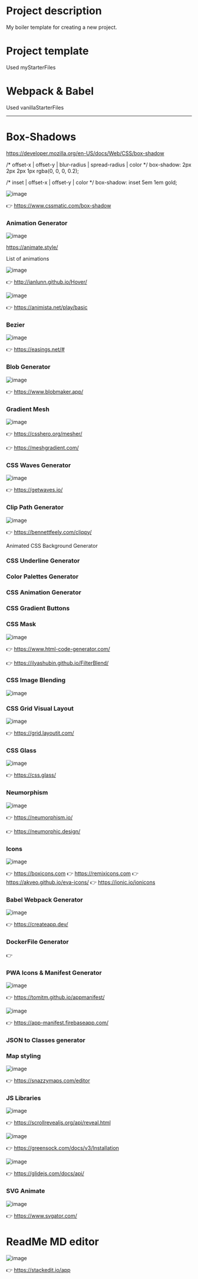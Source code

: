 
# Project description

My boiler template for creating a new project.

# Project template
 Used myStarterFiles

# Webpack & Babel
 Used vanillaStarterFiles

---

# Box-Shadows

https://developer.mozilla.org/en-US/docs/Web/CSS/box-shadow

/* offset-x | offset-y | blur-radius | spread-radius | color */
box-shadow: 2px 2px 2px 1px rgba(0, 0, 0, 0.2);

/* inset | offset-x | offset-y | color */
box-shadow: inset 5em 1em gold;

![image](https://user-images.githubusercontent.com/16950427/181479866-31ca105a-31c1-4d70-8401-c8f301c40d80.png)

👉 https://www.cssmatic.com/box-shadow

### Animation Generator

![image](https://user-images.githubusercontent.com/16950427/181485690-640b37d9-6de9-4d6b-ac5a-53b494d28141.png)

https://animate.style/

List of animations

![image](https://user-images.githubusercontent.com/16950427/181481267-fb5381d5-2c7d-443d-87ef-7a6ab346d52a.png)

👉 http://ianlunn.github.io/Hover/

![image](https://user-images.githubusercontent.com/16950427/181481402-38e2bcec-7bc8-4dce-ac06-f19abecf73dd.png)

👉 https://animista.net/play/basic

### Bezier
![image](https://user-images.githubusercontent.com/16950427/181487865-d844f608-6a80-4568-9817-8e308efabcff.png)

👉 https://easings.net/#

### Blob Generator
![image](https://user-images.githubusercontent.com/16950427/181479341-c17e8e1b-8744-4878-9ec8-3605d19074aa.png)

👉 https://www.blobmaker.app/

### Gradient Mesh
![image](https://user-images.githubusercontent.com/16950427/181478841-52734d0a-ef57-4c8c-b8c7-48e786c3ff41.png)

👉 https://csshero.org/mesher/

👉 https://meshgradient.com/

### CSS Waves Generator

![image](https://user-images.githubusercontent.com/16950427/181655077-44261003-83b0-45ce-bec2-5e17b8d10729.png)

👉 https://getwaves.io/

### Clip Path Generator

![image](https://user-images.githubusercontent.com/16950427/181645652-089886bc-e06b-43c2-830d-8ec98255f8cd.png)

👉 https://bennettfeely.com/clippy/


Animated CSS Background Generator

### CSS Underline Generator 

### Color Palettes Generator 

### CSS Animation Generator  

### CSS Gradient Buttons 

### CSS Mask 

![image](https://user-images.githubusercontent.com/16950427/181646237-e7cbda4f-e16c-42ab-a3da-1337b87ac84c.png)

👉 https://www.html-code-generator.com/

👉 https://ilyashubin.github.io/FilterBlend/

### CSS Image Blending

![image](https://user-images.githubusercontent.com/16950427/181647027-3450df28-efd0-474a-847f-9d4d201149dd.png)

### CSS Grid Visual Layout

![image](https://user-images.githubusercontent.com/16950427/181654806-db1b0225-2650-40ae-9088-a3242cdd44bb.png)

👉 https://grid.layoutit.com/

### CSS Glass 

![image](https://user-images.githubusercontent.com/16950427/181654974-8f1d6a6e-5a9d-48fc-87fd-fd561772368f.png)

👉 https://css.glass/

### Neumorphism

![image](https://user-images.githubusercontent.com/16950427/181646396-f9cf1c7d-1c6f-41ae-aca7-6e355c6084b2.png)

👉 https://neumorphism.io/

👉 https://neumorphic.design/


### Icons

![image](https://user-images.githubusercontent.com/16950427/181484327-4edd88a3-e765-4cfb-a81b-b1220cb07316.png)


👉 https://boxicons.com
👉 https://remixicons.com
👉 https://akveo.github.io/eva-icons/
👉 https://ionic.io/ionicons


### Babel Webpack Generator
![image](https://user-images.githubusercontent.com/16950427/181485233-011d2595-ad7e-4d6e-b42e-be1b729554f0.png)

👉 https://createapp.dev/


### DockerFile Generator
👉 

### PWA Icons & Manifest Generator

![image](https://user-images.githubusercontent.com/16950427/181487133-77e96d69-0345-4fef-8831-5daa3079e808.png)

👉 https://tomitm.github.io/appmanifest/

![image](https://user-images.githubusercontent.com/16950427/181487276-ddb26b09-5d87-4a3c-9fd5-fab4b8550b90.png)

👉 https://app-manifest.firebaseapp.com/


### JSON to Classes generator



### Map styling

![image](https://user-images.githubusercontent.com/16950427/181486564-350f6c33-62b8-43ad-9f28-1f9c9886aa63.png)

👉 https://snazzymaps.com/editor

### JS Libraries
![image](https://user-images.githubusercontent.com/16950427/181642718-bed51956-2f63-40fe-a339-0c0f7ec8bab8.png)

👉 https://scrollrevealjs.org/api/reveal.html

![image](https://user-images.githubusercontent.com/16950427/181643234-65f71c7a-9eec-4462-8f3b-d8554111bb9a.png)

👉 https://greensock.com/docs/v3/Installation

![image](https://user-images.githubusercontent.com/16950427/181643804-8b1c8714-f2d4-4a63-ba25-4bd934934aca.png)

👉 https://glidejs.com/docs/api/

### SVG Animate

![image](https://user-images.githubusercontent.com/16950427/181655265-524e3a78-b1a0-464b-88d8-25ddd96669f1.png)

👉 https://www.svgator.com/

# ReadMe MD editor

![image](https://user-images.githubusercontent.com/16950427/181644192-1ee848f2-7117-4455-977c-cdbbbfd46e5b.png)

👉 https://stackedit.io/app

